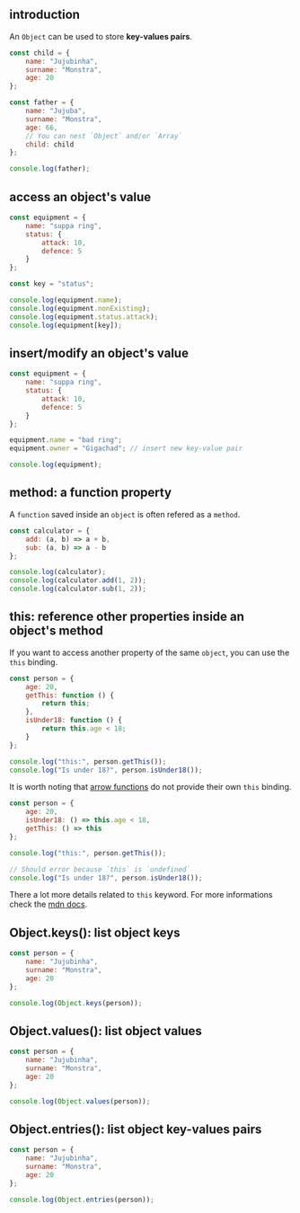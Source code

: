 ## introduction

An `Object` can be used to store **key-values pairs**.

```javascript
const child = {
	name: "Jujubinha",
	surname: "Monstra",
	age: 20
};

const father = {
	name: "Jujuba",
	surname: "Monstra",
	age: 66,
	// You can nest `Object` and/or `Array`
	child: child
};

console.log(father);
```

## access an object's value

```javascript
const equipment = {
	name: "suppa ring",
	status: {
		attack: 10,
		defence: 5
	}
};

const key = "status";

console.log(equipment.name);
console.log(equipment.nonExisting);
console.log(equipment.status.attack);
console.log(equipment[key]);
```

## insert/modify an object's value

```javascript
const equipment = {
	name: "suppa ring",
	status: {
		attack: 10,
		defence: 5
	}
};

equipment.name = "bad ring";
equipment.owner = "Gigachad"; // insert new key-value pair

console.log(equipment);
```

## method: a function property

A `function` saved inside an `object` is often refered as a `method`.

```javascript
const calculator = {
	add: (a, b) => a + b,
	sub: (a, b) => a - b
};

console.log(calculator);
console.log(calculator.add(1, 2));
console.log(calculator.sub(1, 2));
```

## this: reference other properties inside an object's method

If you want to access another property of the same `object`, you can use the `this` binding.

```javascript
const person = {
	age: 20,
	getThis: function () {
		return this;
	},
	isUnder18: function () {
		return this.age < 18;
	}
};

console.log("this:", person.getThis());
console.log("Is under 18?", person.isUnder18());
```

It is worth noting that [arrow functions](https://developer.mozilla.org/docs/Web/JavaScript/Reference/Functions/Arrow_functions) do not provide their own `this` binding.

```javascript
const person = {
	age: 20,
	isUnder18: () => this.age < 18,
	getThis: () => this
};

console.log("this:", person.getThis());

// Should error because `this` is `undefined`
console.log("Is under 18?", person.isUnder18());
```

There a lot more details related to `this` keyword. For more informations check the [mdn docs](https://developer.mozilla.org/docs/Web/JavaScript/Reference/Operators/this).

## Object.keys(): list object keys

```javascript
const person = {
	name: "Jujubinha",
	surname: "Monstra",
	age: 20
};

console.log(Object.keys(person));
```

## Object.values(): list object values

```javascript
const person = {
	name: "Jujubinha",
	surname: "Monstra",
	age: 20
};

console.log(Object.values(person));
```

## Object.entries(): list object key-values pairs

```javascript
const person = {
	name: "Jujubinha",
	surname: "Monstra",
	age: 20
};

console.log(Object.entries(person));
```
